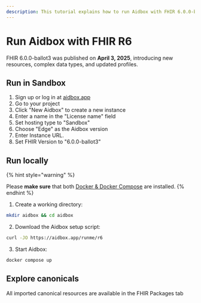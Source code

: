 ```yaml
---
description: This tutorial explains how to run Aidbox with FHIR 6.0.0-ballot3.
---
```


# Run Aidbox with FHIR R6

FHIR 6.0.0-ballot3 was published on **April 3, 2025**, introducing new resources, complex data types, and updated profiles.

## Run in Sandbox

1. Sign up or log in at [aidbox.app](https://aidbox.app)
2. Go to your project&#x20;
3. Click "New Aidbox" to create a new instance
4. Enter a name in the "License name" field
5. Set hosting type to "Sandbox"
6. Choose "Edge" as the Aidbox version
7. Enter Instance URL.
8. Set FHIR Version to "6.0.0-ballot3"

## Run locally

{% hint style="warning" %}
<img src="../../../.gitbook/assets/docker.png" alt="" data-size="original">

Please **make sure** that both [Docker & Docker Compose](https://docs.docker.com/engine/install/) are installed.
{% endhint %}

1. Create a working directory:

```bash
mkdir aidbox && cd aidbox
```

2. Download the Aidbox setup script:

```bash
curl -JO https://aidbox.app/runme/r6
```

3. Start Aidbox:

```bash
docker compose up
```

## Explore canonicals

All imported canonical resources are available in the FHIR Packages tab

<figure><img src="../../../.gitbook/assets/0f985882-6f3a-4709-b05e-e2790647eb37.png" alt=""><figcaption></figcaption></figure>
